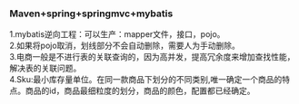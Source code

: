### Maven+spring+springmvc+mybatis
1.mybatis逆向工程：可以生产：mapper文件，接口，pojo。  
2.如果将pojo取消，划线部分不会自动删除，需要人为手动删除。  
3.电商一般是不进行表的关联查询的，因为高并发，提高冗余度来增加查找性能，解决表的关联问题。  
4.Sku:最小库存量单位。在同一款商品下划分的不同类别,唯一确定一个商品的特点。商品的id，商品最细粒度的划分，商品的颜色，配置都已经确定。

